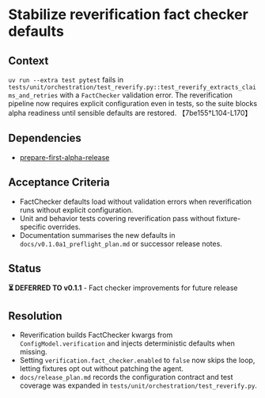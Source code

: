# Stabilize reverification fact checker defaults

## Context
`uv run --extra test pytest` fails in
`tests/unit/orchestration/test_reverify.py::test_reverify_extracts_claims_and_retries`
with a `FactChecker` validation error. The reverification pipeline now
requires explicit configuration even in tests, so the suite blocks alpha
readiness until sensible defaults are restored.
【7be155†L104-L170】

## Dependencies
- [prepare-first-alpha-release](prepare-first-alpha-release.md)

## Acceptance Criteria
- FactChecker defaults load without validation errors when reverification runs
  without explicit configuration.
- Unit and behavior tests covering reverification pass without fixture-specific
  overrides.
- Documentation summarises the new defaults in `docs/v0.1.0a1_preflight_plan.md`
  or successor release notes.

## Status
**⏳ DEFERRED TO v0.1.1** - Fact checker improvements for future release

## Resolution
- Reverification builds FactChecker kwargs from `ConfigModel.verification` and
  injects deterministic defaults when missing.
- Setting `verification.fact_checker.enabled` to `false` now skips the loop,
  letting fixtures opt out without patching the agent.
- `docs/release_plan.md` records the configuration contract and test coverage
  was expanded in `tests/unit/orchestration/test_reverify.py`.
